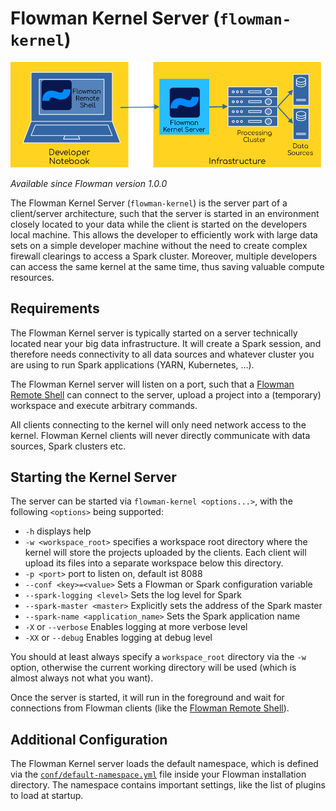 # Flowman Kernel Server (`flowman-kernel`)

![Flowman Kernel client/server architecture](../../images/flowman-kernel.png)

*Available since Flowman version 1.0.0*

The Flowman Kernel Server (`flowman-kernel`) is the server part of a client/server architecture, such that the
server is started in an environment closely located to your data while the client is started on the developers local
machine. This allows the developer to efficiently work with large data sets on a simple developer machine without
the need to create complex firewall clearings to access a Spark cluster. Moreover, multiple developers can access
the same kernel at the same time, thus saving valuable compute resources.

## Requirements
The Flowman Kernel server is typically started on a server technically located near your big data infrastructure. It
will create a Spark session, and therefore needs connectivity to all data sources and whatever cluster you are using to 
run Spark applications (YARN, Kubernetes, ...).

The Flowman Kernel server will listen on a port, such that a [Flowman Remote Shell](../flowrshell/index.md) can
connect to the server, upload a project into a (temporary) workspace and execute arbitrary commands.

All clients connecting to the kernel will only need network access to the kernel. Flowman Kernel clients will never 
directly communicate with data sources, Spark clusters etc.


## Starting the Kernel Server

The server can be started via `flowman-kernel <options...>`, with the following `<options>` being supported: 
* `-h` displays help
* `-w <workspace_root>` specifies a workspace root directory where the kernel will store the projects uploaded
by the clients. Each client will upload its files into a separate workspace below this directory.
* `-p <port>` port to listen on, default ist 8088
* `--conf <key>=<value>` Sets a Flowman or Spark configuration variable
* `--spark-logging <level>` Sets the log level for Spark
* `--spark-master <master>` Explicitly sets the address of the Spark master
* `--spark-name <application_name>` Sets the Spark application name
* `-X` or `--verbose` Enables logging at more verbose level
* `-XX` or `--debug` Enables logging at debug level

You should at least always specify a `workspace_root` directory via the `-w` option, otherwise the current
working directory will be used (which is almost always not what you want).

Once the server is started, it will run in the foreground and wait for connections from Flowman clients (like the
[Flowman Remote Shell](../flowrshell/index.md)).


## Additional Configuration

The Flowman Kernel server loads the default namespace, which is defined via the 
[`conf/default-namespace.yml`](../../spec/namespace.md) file inside your Flowman installation directory. The namespace
contains important settings, like the list of plugins to load at startup.
